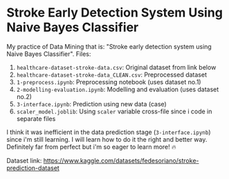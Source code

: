 # Stroke Early Detection System Using Naive Bayes Classifier

My practice of Data Mining that is: "Stroke early detection system using Naive Bayes Classifier".
Files:
1. `healthcare-dataset-stroke-data.csv`: Original dataset from link below
2. `healthcare-dataset-stroke-data_CLEAN.csv`: Preprocessed dataset
3. `1-preprocess.ipynb`: Preprocessing notebook (uses dataset no.1)
4. `2-modelling-evaluation.ipynb`: Modelling and evaluation (uses dataset no.2)
5. `3-interface.ipynb`: Prediction using new data (case)
6. `scaler_model.joblib`: Using `scaler` variable cross-file since i code in separate files

I think it was inefficient in the data prediction stage (`3-interface.ipynb`) since i'm still learning. I will learn how to do it the right and better way.
Definitely far from perfect but i'm so eager to learn more! 🔥

Dataset link: https://www.kaggle.com/datasets/fedesoriano/stroke-prediction-dataset
